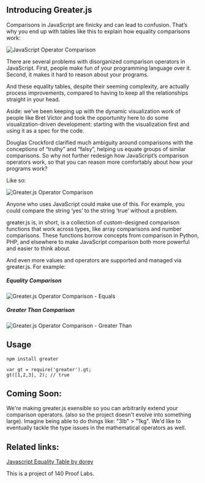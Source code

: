 ## Introducing Greater.js

Comparisons in JavaScript are finicky and can lead to confusion. That’s why you end up with tables like this to explain how equality comparisons work:

![JavaScript Operator Comparison](https://raw.githubusercontent.com/greaterjs/greaterjs/master/lib/images/simplified_equals_vanilla_js.png)

There are several problems with disorganized comparison operators in JavaScript. First, people make fun of your programming language over it. Second, it makes it hard to reason about your programs.

And these equality tables, despite their seeming complexity, are actually process improvements, compared to having to keep all the relationships straight in your head.

Aside: we’ve been keeping up with the dynamic visualization work of people like Bret Victor and took the opportunity here to do some visualization-driven development: starting with the visualization first and using it as a spec for the code. 

Douglas Crockford clarified much ambiguity around comparisons with the conceptions of “truthy” and “falsy”, helping us equate groups of similar comparisons. So why not further redesign how JavaScript’s comparison operators work, so that you can reason more comfortably about how your programs work?

Like so:

![Greater.js Operator Comparison](https://raw.githubusercontent.com/greaterjs/greaterjs/master/lib/images/simplified_equals.png)

Anyone who uses JavaScript could make use of this. For example, you could compare the string ‘yes’ to the string ‘true’ without a problem.

greater.js is, in short, is a collection of custom-designed comparison functions that work across types, like array comparisons and number comparisons. These functions borrow concepts from comparison in Python, PHP, and elsewhere to make JavaScript comparison both more powerful and easier to think about.

And even more values and operators are supported and managed via greater.js. For example:

##### Equality Comparison
![Greater.js Operator Comparison - Equals](https://raw.githubusercontent.com/greaterjs/greaterjs/master/lib/images/equals.png)

##### Greater Than Comparison
![Greater.js Operator Comparison - Greater Than](https://raw.githubusercontent.com/greaterjs/greaterjs/master/lib/images/greater_than.png)

## Usage

```
npm install greater
```

```
var gt = require('greater').gt;
gt([1,2,3], 2); // true
```

## Coming Soon:

We're making greater.js exensible so you can arbitrarily extend your comparison operators. (also so the project doesn't evolve into something large). Imagine being able to do things like: "3lb" > "1kg". We'd like to eventually tackle the type issues in the mathematical operators as well.

## Related links:

[Javascript Equality Table by dorey](http://dorey.github.io/JavaScript-Equality-Table/)  


This is a project of 140 Proof Labs.
